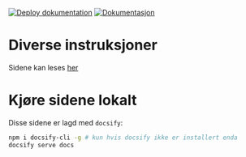 [![Deploy dokumentation](https://github.com/SKDE-Analyse/dokumentasjon/actions/workflows/deploy_doc.yml/badge.svg)](https://github.com/SKDE-Analyse/dokumentasjon/actions/workflows/deploy_doc.yml)
[![Dokumentasjon](https://img.shields.io/badge/Dokumentasjon--grey.svg)](https://skde-analyse.github.io/dokumentasjon)

# Diverse instruksjoner

Sidene kan leses [her](http://SKDE-analyse.github.io/dokumentasjon/)

# Kjøre sidene lokalt

Disse sidene er lagd med `docsify`:

```bash
npm i docsify-cli -g # kun hvis docsify ikke er installert enda
docsify serve docs
```